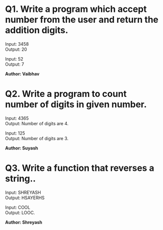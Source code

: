 # Q1. Write a program which accept number from the user and return the addition digits.

Input: 3458\
Output: 20

Input: 52\
Output: 7

**Author: Vaibhav**

# Q2. Write a program to count number of digits in given number.

Input: 4365\
Output: Number of digits are 4.

Input: 125\
Output: Number of digits are 3.

**Author: Suyash**

# Q3. Write a function that reverses a string..

Input: SHREYASH\
Output: HSAYERHS

Input: COOL\
Output: LOOC.

**Author: Shreyash**
